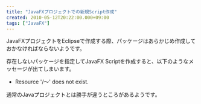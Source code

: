 ```yaml
---
title: "JavaFXプロジェクトでの新規Script作成"
created: 2010-05-12T20:22:00.000+09:00
tags: ["JavaFX"]
---
```

JavaFXプロジェクトをEclipseで作成する際、パッケージはあらかじめ作成しておかなければならないようです。
<!--more-->
存在しないパッケージを指定してJavaFX Scriptを作成すると、以下のようなメッセージが出てしまいます。

- Resource '/～' does not exist.

通常のJavaプロジェクトとは勝手が違うところがあるようです。
